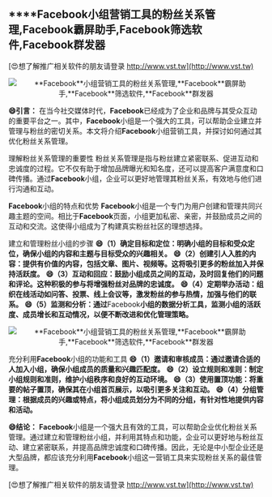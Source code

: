 ## ****Facebook**小组营销工具的粉丝关系管理,**Facebook**霸屏助手,**Facebook**筛选软件,**Facebook**群发器**

[😍想了解推广相关软件的朋友请登录 http://www.vst.tw](http://www.vst.tw)

 <center><img src="https://vst.tw/MP4/tuiguang/png/2.png" alt="**Facebook**小组营销工具的粉丝关系管理,**Facebook**霸屏助手,**Facebook**筛选软件,**Facebook**群发器"></center>

**😄引言：**
在当今社交媒体时代，**Facebook**已经成为了企业和品牌与其受众互动的重要平台之一。其中，**Facebook**小组是一个强大的工具，可以帮助企业建立并管理与粉丝的密切关系。本文将介绍**Facebook**小组营销工具，并探讨如何通过其优化粉丝关系管理。

理解粉丝关系管理的重要性
粉丝关系管理是指与粉丝建立紧密联系、促进互动和忠诚度的过程。它不仅有助于增加品牌曝光和知名度，还可以提高客户满意度和口碑传播。通过**Facebook**小组，企业可以更好地管理其粉丝关系，有效地与他们进行沟通和互动。

**Facebook**小组的特点和优势
**Facebook**小组是一个专门为用户创建和管理共同兴趣主题的空间。相比于**Facebook**页面，小组更加私密、亲密，并鼓励成员之间的互动和交流。这使得小组成为了构建真实粉丝社区的理想选择。

建立和管理粉丝小组的步骤
**😄（1）确定目标和定位：明确小组的目标和受众定位，确保小组的内容和主题与目标受众的兴趣相关。**
**😄（2）创建引人入胜的内容：提供有价值的内容，包括文章、图片、视频等。这将吸引更多的粉丝加入并保持活跃度。**
**😄（3）互动和回应：鼓励小组成员之间的互动，及时回复他们的问题和评论。这种积极的参与将增强粉丝对品牌的忠诚度。**
**😄（4）定期举办活动：组织在线活动如问答、投票、线上会议等，激发粉丝的参与热情，加强与他们的联系。**
**😄（5）监测和分析：通过**Facebook**小组的数据分析工具，监测小组的活跃度、成员增长和互动情况，以便不断改进和优化管理策略。**

 <center><img src="https://vst.tw/MP4/tuiguang/png/0.png" alt="**Facebook**小组营销工具的粉丝关系管理,**Facebook**霸屏助手,**Facebook**筛选软件,**Facebook**群发器"></center>

充分利用**Facebook**小组的功能和工具
**😄（1）邀请和审核成员：通过邀请合适的人加入小组，确保小组成员的质量和兴趣匹配度。**
**😄（2）设立规则和准则：制定小组规则和准则，维护小组秩序和良好的互动环境。**
**😄（3）使用置顶功能：将重要的帖子置顶，确保其在小组首页展示，以吸引更多关注和互动。**
**😄（4）分组管理：根据成员的兴趣或特点，将小组成员划分为不同的分组，有针对性地提供内容和活动。**

**😄结论：**
**Facebook**小组是一个强大且有效的工具，可以帮助企业优化粉丝关系管理。通过建立和管理粉丝小组，并利用其特点和功能，企业可以更好地与粉丝互动、建立紧密联系，并提高品牌忠诚度和口碑传播。因此，无论是中小型企业还是大型品牌，都应该充分利用**Facebook**小组这一营销工具来实现粉丝关系的最佳管理。

[😍想了解推广相关软件的朋友请登录 http://www.vst.tw](http://www.vst.tw)



